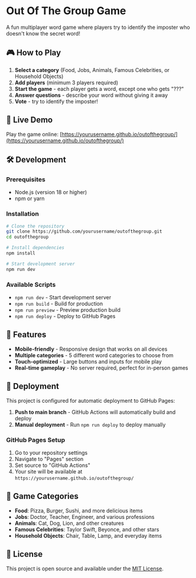 # Out Of The Group Game

A fun multiplayer word game where players try to identify the imposter who doesn't know the secret word!

## 🎮 How to Play

1. **Select a category** (Food, Jobs, Animals, Famous Celebrities, or Household Objects)
2. **Add players** (minimum 3 players required)
3. **Start the game** - each player gets a word, except one who gets "???"
4. **Answer questions** - describe your word without giving it away
5. **Vote** - try to identify the imposter!

## 🚀 Live Demo

Play the game online: [https://yourusername.github.io/outofthegroup/](https://yourusername.github.io/outofthegroup/)

## 🛠️ Development

### Prerequisites
- Node.js (version 18 or higher)
- npm or yarn

### Installation
```bash
# Clone the repository
git clone https://github.com/yourusername/outofthegroup.git
cd outofthegroup

# Install dependencies
npm install

# Start development server
npm run dev
```

### Available Scripts
- `npm run dev` - Start development server
- `npm run build` - Build for production
- `npm run preview` - Preview production build
- `npm run deploy` - Deploy to GitHub Pages

## 📱 Features

- **Mobile-friendly** - Responsive design that works on all devices
- **Multiple categories** - 5 different word categories to choose from
- **Touch-optimized** - Large buttons and inputs for mobile play
- **Real-time gameplay** - No server required, perfect for in-person games

## 🚀 Deployment

This project is configured for automatic deployment to GitHub Pages:

1. **Push to main branch** - GitHub Actions will automatically build and deploy
2. **Manual deployment** - Run `npm run deploy` to deploy manually

### GitHub Pages Setup

1. Go to your repository settings
2. Navigate to "Pages" section
3. Set source to "GitHub Actions"
4. Your site will be available at `https://yourusername.github.io/outofthegroup/`

## 🎯 Game Categories

- **Food**: Pizza, Burger, Sushi, and more delicious items
- **Jobs**: Doctor, Teacher, Engineer, and various professions
- **Animals**: Cat, Dog, Lion, and other creatures
- **Famous Celebrities**: Taylor Swift, Beyonce, and other stars
- **Household Objects**: Chair, Table, Lamp, and everyday items

## 📄 License

This project is open source and available under the [MIT License](LICENSE).
